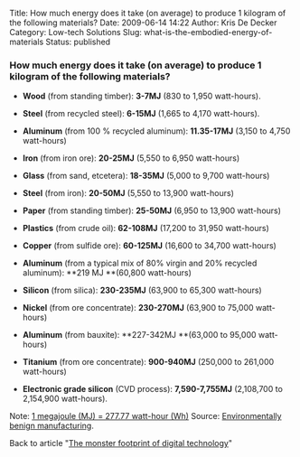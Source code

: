 Title: How much energy does it take (on average) to produce 1 kilogram of the following materials?
Date: 2009-06-14 14:22
Author: Kris De Decker
Category: Low-tech Solutions
Slug: what-is-the-embodied-energy-of-materials
Status: published


### How much energy does it take (on average) to produce 1 kilogram of the following materials?

*   **Wood** (from standing timber): **3-7MJ** (830 to 1,950 watt-hours).

*   **Steel** (from recycled steel): **6-15MJ** (1,665 to 4,170 watt-hours).

*   **Aluminum** (from 100 % recycled aluminum): **11.35-17MJ** (3,150 to 4,750 watt-hours)

*   **Iron** (from iron ore): **20-25MJ** (5,550 to 6,950 watt-hours)

*   **Glass** (from sand, etcetera): **18-35MJ** (5,000 to 9,700 watt-hours)

*   **Steel** (from iron): **20-50MJ** (5,550 to 13,900 watt-hours)

*   **Paper** (from standing timber): **25-50MJ** (6,950 to 13,900 watt-hours)

*   **Plastics** (from crude oil): **62-108MJ** (17,200 to 31,950 watt-hours)

*   **Copper** (from sulfide ore): **60-125MJ** (16,600 to 34,700 watt-hours)

*   **Aluminum** (from a typical mix of 80% virgin and 20% recycled aluminum): **219 MJ **(60,800 watt-hours)

*   **Silicon** (from silica): **230-235MJ** (63,900 to 65,300 watt-hours)

*   **Nickel** (from ore concentrate): **230-270MJ** (63,900 to 75,000 watt-hours)

*   **Aluminum** (from bauxite): **227-342MJ **(63,000 to 95,000 watt-hours)

*   **Titanium** (from ore concentrate): **900-940MJ** (250,000 to 261,000 watt-hours)

*   **Electronic grade silicon** (CVD process): **7,590-7,755MJ** (2,108,700 to 2,154,900 watt-hours).

Note: [1 megajoule (MJ) = 277.77 watt-hour (Wh)](http://www.unitconversion.org/energy/megajoules-to-watt-hours-conversion.html)
Source: [Environmentally benign manufacturing](http://web.mit.edu/ebm/www/publications.htm).

Back to article "[The monster footprint of digital technology]({filename}/posts/2009/06/embodied-energy-of-digital-technology.html)"

  

  

